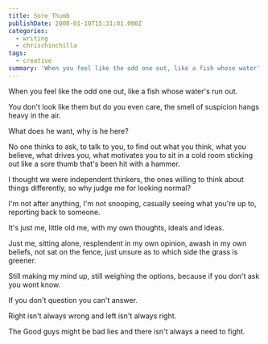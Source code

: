 ```yaml
---
title: Sore Thumb
publishDate: 2008-01-10T15:31:01.000Z
categories:
  - writing
  - chrischinchilla
tags:
  - creative
summary: 'When you feel like the odd one out, like a fish whose water''s run out.'
---
```


When you feel like the odd one out, like a fish whose water's run out.

You don't look like them but do you even care, the smell of suspicion hangs heavy in the air.

What does he want, why is he here?

No one thinks to ask, to talk to you, to find out what you think, what you believe, what drives you, what motivates you to sit in a cold room sticking out like a sore thumb that's been hit with a hammer.

I thought we were independent thinkers, the ones willing to think about things differently, so why judge me for looking normal?

I'm not after anything, I'm not snooping, casually seeing what you're up to, reporting back to someone.

It's just me, little old me, with my own thoughts, ideals and ideas.

Just me, sitting alone, resplendent in my own opinion, awash in my own beliefs, not sat on the fence, just unsure as to which side the grass is greener.

Still making my mind up, still weighing the options, because if you don't ask you wont know.

If you don't question you can't answer.

Right isn't always wrong and left isn't always right.

The Good guys might be bad lies and there isn't always a need to fight.
